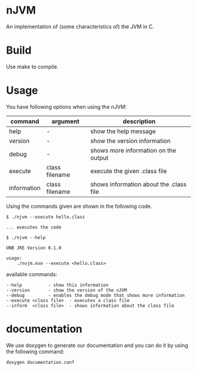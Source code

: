 # nJVM

An implementation of (some characteristics of) the JVM in C.

# Build

Use make to compile.

# Usage

You have following options when using the nJVM:

| command | argument | description |
|---------|----------|-------------|
| help    |  - | show the help message |
| version | - | show the version information |
| debug   | - | shows more information on the output |
| execute | class filename | execute the given .class file |
| information | class filename | shows information about the .class file |

Using the commands given are shown in the following code.

```
$ ./njvm --execute hello.class

... executes the code
```

```
$ ./njvm --help

UNB JRE Version 0.1.0

usage:
	./nvjm.exe --execute <hello.class>
```

available commands:

	--help			- show this information
	--version		- show the version of the nJVM
    --debug 		- enables the debug mode that shows more information
	--execute <class file>	- executes a class file
	--inform  <class file>	- shows information about the class file


# documentation

We use doxygen to generate our documentation and you can do it by using the
following command:

`doxygen documentation.conf`